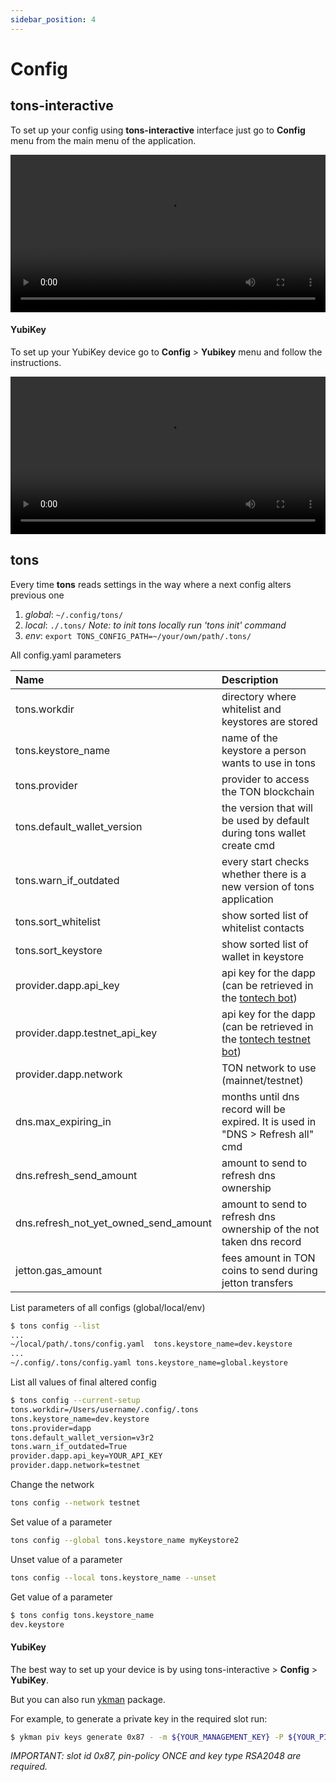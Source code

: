 ```yaml
---
sidebar_position: 4
---
```


# Config

## tons-interactive

To set up your config using **tons-interactive** interface just go to **Config** menu from the main menu of the
application.

<video controls width="100%" height="auto">
  <source src="https://tonfactory.github.io/tons-docs/vid/tons-interactive-config.mov" type="video/mp4" />
</video>

#### YubiKey

To set up your YubiKey device go to **Config** > **Yubikey** menu and follow the instructions.

<video controls width="100%" height="auto">
  <source src="https://tonfactory.github.io/tons-docs/vid/tons-interactive-config-yubikey.mov" type="video/mp4" />
</video>


## tons

Every time **tons** reads settings in the way where a next config alters previous one

1. *global*: `~/.config/tons/`
2. *local*: `./.tons/`
   *Note: to init tons locally run 'tons init' command*
3. *env*: `export TONS_CONFIG_PATH=~/your/own/path/.tons/`

All config.yaml parameters

| Name                                  | Description                                                                                                 |
|:--------------------------------------|:------------------------------------------------------------------------------------------------------------|
| tons.workdir                          | directory where whitelist and keystores are stored                                                          |
| tons.keystore_name                    | name of the keystore a person wants to use in tons                                                          |
| tons.provider                         | provider to access the TON blockchain                                                                       |
| tons.default_wallet_version           | the version that will be used by default during tons wallet create cmd                                      |
| tons.warn_if_outdated                 | every start checks whether there is a new version of tons application                                       |
| tons.sort_whitelist                   | show sorted list of whitelist contacts                                                                      |
| tons.sort_keystore                    | show sorted list of wallet in keystore                                                                      |
| provider.dapp.api_key                 | api key for the dapp (can be retrieved in the [tontech bot](https://t.me/tontech_dapp_bot))                 |
| provider.dapp.testnet_api_key         | api key for the dapp (can be retrieved in the [tontech testnet bot](https://t.me/tontech_dapp_testnet_bot)) |
| provider.dapp.network                 | TON network to use (mainnet/testnet)                                                                        |
| dns.max_expiring_in                   | months until dns record will be expired. It is used in "DNS > Refresh all" cmd                              |
| dns.refresh_send_amount               | amount to send to refresh dns ownership                                                                     |
| dns.refresh_not_yet_owned_send_amount | amount to send to refresh dns ownership of the not taken dns record                                         |
| jetton.gas_amount                     | fees amount in TON coins to send during jetton transfers                                                    |


List parameters of all configs (global/local/env)

```bash
$ tons config --list
...
~/local/path/.tons/config.yaml  tons.keystore_name=dev.keystore
...
~/.config/.tons/config.yaml tons.keystore_name=global.keystore
```

List all values of final altered config

```bash
$ tons config --current-setup
tons.workdir=/Users/username/.config/.tons
tons.keystore_name=dev.keystore
tons.provider=dapp
tons.default_wallet_version=v3r2
tons.warn_if_outdated=True
provider.dapp.api_key=YOUR_API_KEY
provider.dapp.network=testnet
```

Change the network

```bash
tons config --network testnet
```

Set value of a parameter

```bash
tons config --global tons.keystore_name myKeystore2
```

Unset value of a parameter

```bash
tons config --local tons.keystore_name --unset
```

Get value of a parameter

```bash
$ tons config tons.keystore_name
dev.keystore
```

#### YubiKey

The best way to set up your device is by using tons-interactive > **Config** > **YubiKey**.

But you can also run [ykman](https://docs.yubico.com/software/yubikey/tools/ykman/webdocs.pdf) package.

For example, to generate a private key in the required slot run:
```bash
$ ykman piv keys generate 0x87 - -m ${YOUR_MANAGEMENT_KEY} -P ${YOUR_PIN} --pin-policy ONCE --touch-policy ALWAYS -a RSA2048
```

_IMPORTANT: slot id 0x87, pin-policy ONCE and key type RSA2048 are required._